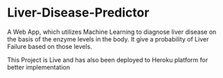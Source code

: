 # Liver-Disease-Predictor
A Web App, which utilizes Machine Learning to diagnose liver disease on the basis of the enzyme levels in the body. It give a probability of Liver Failure based on those levels.

This Project is Live and has also been deployed to Heroku platform for better implementation
